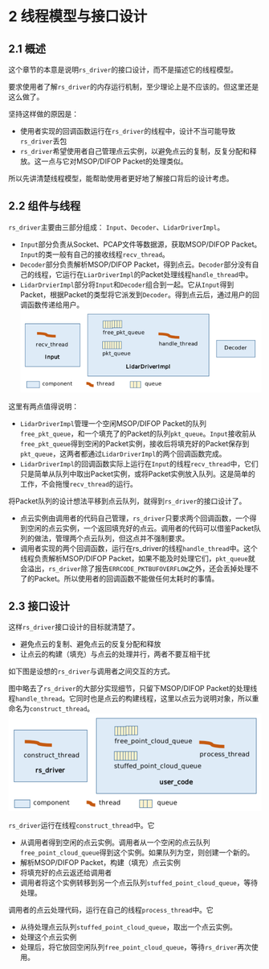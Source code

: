 # 2 **线程模型与接口设计**



## 2.1 概述

这个章节的本意是说明`rs_driver`的接口设计，而不是描述它的线程模型。

要求使用者了解`rs_driver`的内存运行机制，至少理论上是不应该的。但这里还是这么做了。

坚持这样做的原因是：

+ 使用者实现的回调函数运行在`rs_driver`的线程中，设计不当可能导致`rs_driver`丢包
+ `rs_driver`希望使用者自己管理点云实例，以避免点云的复制，反复分配和释放。这一点与它对MSOP/DIFOP Packet的处理类似。

所以先讲清楚线程模型，能帮助使用者更好地了解接口背后的设计考虑。



## 2.2 组件与线程

`rs_driver`主要由三部分组成： `Input`、`Decoder`、`LidarDriverImpl`。

+ `Input`部分负责从Socket、PCAP文件等数据源，获取MSOP/DIFOP Packet。`Input`的类一般有自己的接收线程`recv_thread`。
+ `Decoder`部分负责解析MSOP/DIFOP Packet，得到点云。`Decoder`部分没有自己的线程，它运行在`LiarDriverImpl`的Packet处理线程`handle_thread`中。
+ `LidarDrvierImpl`部分将`Input`和`Decoder`组合到一起。它从`Input`得到Packet，根据Packet的类型将它派发到`Decoder`。得到点云后，通过用户的回调函数传递给用户。
![](./img/02_01_components_and_threads.png)



这里有两点值得说明：

+ `LidarDriverImpl`管理一个空闲MSOP/DIFOP Packet的队列`free_pkt_queue`，和一个填充了的Packet的队列`pkt_queue`。`Input`接收前从`free_pkt_queue`得到空闲的Packet实例，接收后将填充好的Packet保存到`pkt_queue`，这两者都通过`LidarDriverImpl`的两个回调函数完成。
+ `LidarDriverImpl`的回调函数实际上运行在`Input`的线程`recv_thread`中，它们只是简单从队列中取出Packet实例，或将Packet实例放入队列。这是简单的工作，不会拖慢`recv_thread`的运行。



将Packet队列的设计想法平移到点云队列，就得到`rs_driver`的接口设计了。

+ 点云实例由调用者的代码自己管理，`rs_driver`只要求两个回调函数，一个得到空闲的点云实例，一个返回填充好的点云。调用者的代码可以借鉴Packet队列的做法，管理两个点云队列，但这点并不强制要求。
+ 调用者实现的两个回调函数，运行在rs_driver的线程`handle_thread`中。这个线程负责解析MSOP/DIFOP Packet，如果不能及时处理它们，`pkt_queue`就会溢出，`rs_driver`除了报告`ERRCODE_PKTBUFOVERFLOW`之外，还会丢掉处理不了的Packet。所以使用者的回调函数不能做任何太耗时的事情。



## 2.3 接口设计

这样`rs_driver`接口设计的目标就清楚了。
+ 避免点云的复制、避免点云的反复分配和释放
+ 让点云的构建（填充）与点云的处理并行，两者不要互相干扰



如下图是设想的`rs_driver`与调用者之间交互的方式。

图中略去了`rs_driver`的大部分实现细节，只留下MSOP/DIFOP Packet的处理线程`handle_thread`。它同时也是点云的构建线程，这里以点云为说明对象，所以重命名为`construct_thread`。
![](./img/02_02_interface_with_threads.png)

`rs_driver`运行在线程`construct_thread`中。它

+ 从调用者得到空闲的点云实例。调用者从一个空闲的点云队列`free_point_cloud_queue`得到这个实例。如果队列为空，则创建一个新的。
+ 解析MSOP/DIFOP Packet，构建（填充）点云实例
+ 将填充好的点云返还给调用者
+ 调用者将这个实例转移到另一个点云队列`stuffed_point_cloud_queue`，等待处理。

调用者的点云处理代码，运行在自己的线程`process_thread`中。它
+ 从待处理点云队列`stuffed_point_cloud_queue`，取出一个点云实例。
+ 处理这个点云实例
+ 处理后，将它放回空闲队列`free_point_cloud_queue`，等待`rs_driver`再次使用。

